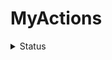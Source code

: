 # MyActions

<details>
   <summary>Status</summary>

- [![JD AllBeanChange](https://github.com/JaimeZeng/MyActions/actions/workflows/JD_AllBeanChange.yaml/badge.svg)](https://github.com/JaimeZeng/MyActions/actions/workflows/JD_AllBeanChange.yaml)
- [![JD BeanChange](https://github.com/JaimeZeng/MyActions/actions/workflows/JD_BeanChange.yaml/badge.svg)](https://github.com/JaimeZeng/MyActions/actions/workflows/JD_BeanChange.yaml)
- [![JD CashHelp](https://github.com/JaimeZeng/MyActions/actions/workflows/JD_CashHelp.yaml/badge.svg)](https://github.com/JaimeZeng/MyActions/actions/workflows/JD_CashHelp.yaml)
- [![JD DreamFactory Tuan](https://github.com/JaimeZeng/MyActions/actions/workflows/JD_DreamFactory_Tuan.yaml/badge.svg)](https://github.com/JaimeZeng/MyActions/actions/workflows/JD_DreamFactory_Tuan.yaml)
- [![JD GetFollowGift](https://github.com/JaimeZeng/MyActions/actions/workflows/JD_GetFollowGift.yaml/badge.svg)](https://github.com/JaimeZeng/MyActions/actions/workflows/JD_GetFollowGift.yaml)
- [![JD JxgcTuan](https://github.com/JaimeZeng/MyActions/actions/workflows/JD_JxgcTuan.yaml/badge.svg)](https://github.com/JaimeZeng/MyActions/actions/workflows/JD_JxgcTuan.yaml)
- [![JD Jxmc](https://github.com/JaimeZeng/MyActions/actions/workflows/JD_Jxmc.yaml/badge.svg)](https://github.com/JaimeZeng/MyActions/actions/workflows/JD_Jxmc.yaml)
- [![JD OpenCard](https://github.com/JaimeZeng/MyActions/actions/workflows/JD_OpenCard.yaml/badge.svg)](https://github.com/JaimeZeng/MyActions/actions/workflows/JD_OpenCard.yaml)
- [![JD QJD](https://github.com/JaimeZeng/MyActions/actions/workflows/JD_QJD.yaml/badge.svg)](https://github.com/JaimeZeng/MyActions/actions/workflows/JD_QJD.yaml)
- [![Jx Sign](https://github.com/JaimeZeng/MyActions/actions/workflows/Jx_Sign.yaml/badge.svg)](https://github.com/JaimeZeng/MyActions/actions/workflows/Jx_Sign.yaml)
- [![Mi Motion](https://github.com/JaimeZeng/MyActions/actions/workflows/Mi_Motion.yaml/badge.svg)](https://github.com/JaimeZeng/MyActions/actions/workflows/Mi_Motion.yaml)
- [![Update Script File](https://github.com/JaimeZeng/MyActions/actions/workflows/Update_File.yaml/badge.svg)](https://github.com/JaimeZeng/MyActions/actions/workflows/Update_File.yaml)
- [![Wealth Island](https://github.com/JaimeZeng/MyActions/actions/workflows/Wealth_Island.yaml/badge.svg)](https://github.com/JaimeZeng/MyActions/actions/workflows/Wealth_Island.yaml)
- [![Wealth Island Help](https://github.com/JaimeZeng/MyActions/actions/workflows/Wealth_Island_Help.yaml/badge.svg)](https://github.com/JaimeZeng/MyActions/actions/workflows/Wealth_Island_Help.yaml)
</details>
